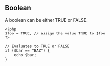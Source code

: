 ## Boolean

A boolean can be either TRUE or FALSE.

```
<?php
$foo = TRUE; // assign the value TRUE to $foo
?>
```

```
// Evaluates to TRUE or FALSE
if ($bar == "BAZ") {
    echo $bar;
}
```
